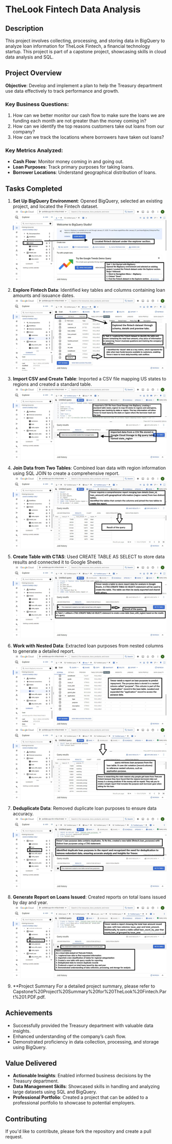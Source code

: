# TheLook Fintech Data Analysis

## Description
This project involves collecting, processing, and storing data in BigQuery to analyze loan information for TheLook Fintech, a financial technology startup. This project is part of a capstone project, showcasing skills in cloud data analysis and SQL.

## Project Overview
**Objective**: Develop and implement a plan to help the Treasury department use data effectively to track performance and growth.

### Key Business Questions:
1. How can we better monitor our cash flow to make sure the loans we are funding each month are not greater than the money coming in?
2. How can we identify the top reasons customers take out loans from our company?
3. How can we track the locations where borrowers have taken out loans?

### Key Metrics Analyzed:
- **Cash Flow**: Monitor money coming in and going out.
- **Loan Purposes**: Track primary purposes for taking loans.
- **Borrower Locations**: Understand geographical distribution of loans.

## Tasks Completed
1. **Set Up BigQuery Environment**: Opened BigQuery, selected an existing project, and located the Fintech dataset.
   ![Locate the dataset](Capstone%20Project%20part%201.Locate%20the%20dataset.jpg)

2. **Explore Fintech Data**: Identified key tables and columns containing loan amounts and issuance dates.
   ![Task 2 Explored the dataset](Capstone%20Project%20part%201.Task%202%20Explored%20the%20dataset.jpg)

3. **Import CSV and Create Table**: Imported a CSV file mapping US states to regions and created a standard table.
   ![Task 3 Import a CSV file and create a standard table](Capstone%20Project%20part%201.Task%203%20Import%20a%20CSV%20file%20and%20create%20a%20standard%20table.jpg)

4. **Join Data from Two Tables**: Combined loan data with region information using SQL JOIN to create a comprehensive report.
   ![Task 4 Join data from two tables](Capstone%20Project%20part%201.Task%204%20Join%20data%20from%20two%20tables.jpg)

5. **Create Table with CTAS**: Used CREATE TABLE AS SELECT to store data results and connected it to Google Sheets.
   ![Task 5 Create a table based on the results of a query using CTAS](Capstone%20Project%20part%201.Task%205.%20Create%20a%20table%20based%20on%20the%20results%20of%20a%20query%20using%20CTAS.jpg)

6. **Work with Nested Data**: Extracted loan purposes from nested columns to generate a detailed report.
   ![Task 6 Work with nested data](Capstone%20Project%20part%201.Task%206%20Work%20with%20nested%20data.jpg)
   ![Task 6 application.purpose notation](Capstone%20Project%20part%201.Task%206%20application.purpose%20notation.jpg)

7. **Deduplicate Data**: Removed duplicate loan purposes to ensure data accuracy.
   ![Task 7 Deduplicate data](Capstone%20Project%20part%201.Task%207.%20Deduplicate%20data.jpg)

8. **Generate Report on Loans Issued**: Created reports on total loans issued by day and year.
   ![Task 8 Create a table that counts loans grouped by year](Capstone%20Project%20part%201.Task%208%20Create%20a%20table%20that%20counts%20loans%20grouped%20by%20year.jpg)

9. **Project Summary For a detailed project summary, please refer to Capstone%20Project%20Summary%20for%20TheLook%20Fintech.Part%201.PDF.pdf.

## Achievements
- Successfully provided the Treasury department with valuable data insights.
- Enhanced understanding of the company’s cash flow.
- Demonstrated proficiency in data collection, processing, and storage using BigQuery.

## Value Delivered
- **Actionable Insights**: Enabled informed business decisions by the Treasury department.
- **Data Management Skills**: Showcased skills in handling and analyzing large datasets using SQL and BigQuery.
- **Professional Portfolio**: Created a project that can be added to a professional portfolio to showcase to potential employers.

## Contributing
If you'd like to contribute, please fork the repository and create a pull request.
